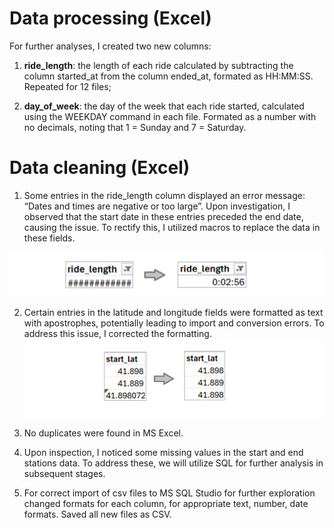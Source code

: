 # Data processing (Excel)

For further analyses, I created two new columns:
1.	**ride_length**: the length of each ride calculated by subtracting the column started_at from the column ended_at, formated as HH:MM:SS. Repeated for 12 files;

2.	**day_of_week**: the day of the week that each ride started, calculated using the WEEKDAY command in each file. Formated as a number with no decimals, noting that 1 = Sunday and 7 = Saturday.

# Data cleaning (Excel)

1.	Some entries in the ride_length column displayed an error message: “Dates and times are negative or too large”. Upon investigation, I observed that the start date in these entries preceded the end date, causing the issue. To rectify this, I utilized macros to replace the data in these fields.

![](/Cyclistic%20Customer%20Behavior%20Analysis/screenshots/cleaning_ride_length.png)

2.	Certain entries in the latitude and longitude fields were formatted as text with apostrophes, potentially leading to import and conversion errors. To address this issue, I corrected the formatting.
![](/Cyclistic%20Customer%20Behavior%20Analysis/screenshots/cleaning_geo_data.png)

3.	No duplicates were found in MS Excel.
 
4.	Upon inspection, I noticed some missing values in the start and end stations data. To address these, we will utilize SQL for further analysis in subsequent stages.

5.	For correct import of csv files to MS SQL Studio for further exploration changed formats for each column, for appropriate text, number, date formats. Saved all new files as CSV.
